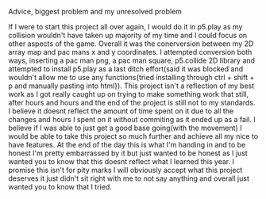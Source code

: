 Advice, biggest problem and my unresolved problem

If I were to start this project all over again, I would do it in p5.play as my collision wouldn't have taken up majority of my time and I could focus on other aspects of the game. Overall it was the conerversion between my 2D array map and pac mans x and y coordinates. I attempted conversion both ways, inserting a pac man png, a pac man square, p5.collide 2D library and attempted to install p5.play as a last ditch effort(said it was blocked and wouldn't allow me to use any functions{tried installing through ctrl + shift + p and manually pasting into html}).
This project isn't a reflection of my best work as I got really caught up on trying to make something work that still, after hours and hours and the end of the project is still not to my standards. I believe it doesnt reflect the amount of time spent on it due to all the changes and hours I spent on it without commiting as it ended up as a fail. I believe if I was able to just get a good base going(with the movement) I would be able to take this project so much further and achieve all my nice to have features.
At the end of the day this is what I'm handing in and to be honest I'm pretty embarrassed by it but just wanted to be honest as I just wanted you to know that this doesnt reflect what I learned this year. I promise this isn't for pity marks I will obviously accept what this project deserves it just didn't sit right with me to not say anything and overall just wanted you to know that I tried.